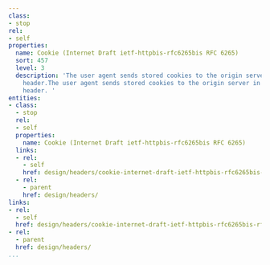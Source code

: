 ```yaml
---
class:
- stop
rel:
- self
properties:
  name: Cookie (Internet Draft ietf-httpbis-rfc6265bis RFC 6265)
  sort: 457
  level: 3
  description: 'The user agent sends stored cookies to the origin server in the Cookie
    header.The user agent sends stored cookies to the origin server in the Cookie
    header. '
entities:
- class:
  - stop
  rel:
  - self
  properties:
    name: Cookie (Internet Draft ietf-httpbis-rfc6265bis RFC 6265)
  links:
  - rel:
    - self
    href: design/headers/cookie-internet-draft-ietf-httpbis-rfc6265bis-rfc-6265.md
  - rel:
    - parent
    href: design/headers/
links:
- rel:
  - self
  href: design/headers/cookie-internet-draft-ietf-httpbis-rfc6265bis-rfc-6265.md
- rel:
  - parent
  href: design/headers/
...
```

